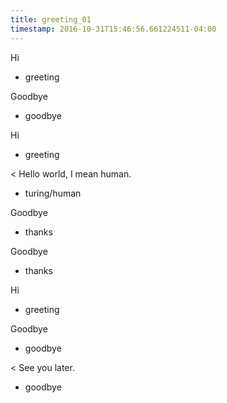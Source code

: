 ```yaml
---
title: greeting_01
timestamp: 2016-10-31T15:46:56.661224511-04:00
---
```


Hi
* greeting

Goodbye
* goodbye

Hi
* greeting

< Hello world, I mean human.
* turing/human

Goodbye
* thanks

Goodbye
* thanks

Hi
* greeting

Goodbye
* goodbye

< See you later.
* goodbye
